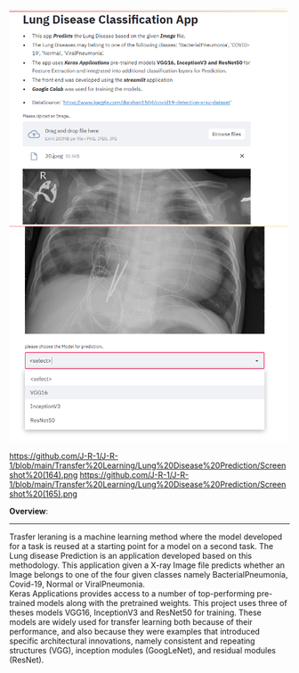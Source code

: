 <img src="https://github.com/J-R-1/J-R-1/blob/main/Transfer%20Learning/Lung%20Disease%20Prediction/Screenshot%20(164).png" width="500">
<img src="https://github.com/J-R-1/J-R-1/blob/main/Transfer%20Learning/Lung%20Disease%20Prediction/Screenshot%20(165).png" width="500">

https://github.com/J-R-1/J-R-1/blob/main/Transfer%20Learning/Lung%20Disease%20Prediction/Screenshot%20(164).png
https://github.com/J-R-1/J-R-1/blob/main/Transfer%20Learning/Lung%20Disease%20Prediction/Screenshot%20(165).png


<b>Overview</b>:
<hr />

Trasfer leraning is a machine learning method where the model developed for a task is reused at a starting point for a model on a second task. The Lung disease Prediction is an application developed based on this methodology. This application given a X-ray Image file predicts 
whether an Image belongs to one of the four given classes namely BacterialPneumonia, Covid-19, Normal or ViralPneumonia.<br/>
Keras Applications provides access to a number of top-performing pre-trained models along with the pretrained weights.
This project uses three of theses models VGG16, InceptionV3 and ResNet50 for training. These models are widely used for transfer learning both because of their performance,
and also because they were examples that introduced specific architectural innovations, namely consistent and repeating structures (VGG), inception modules (GoogLeNet), and residual modules (ResNet).


